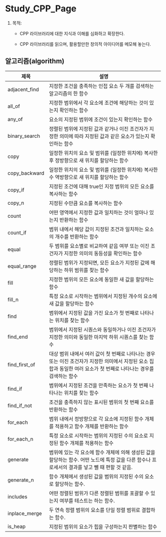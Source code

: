 # Study_CPP_Page

1. 목적:
    - CPP 라이브러리에 대한 지식과 이해를 심화하고 확장한다.
    
    - CPP 라이브러리를 읽으며, 활용할만한 창의적 아이디어를 메모해 놓는다.

## 알고리즘(algorithm)

|제목|설명|
|-----|--------------|
|adjacent_find|지정한 조건을 충족하는 인접 요소 두 개를 검색하는 알고리즘의 한 함수|
|all_of|지정한 범위에서 각 요소에 조건에 해당하는 것이 있는지 확인하는 함수|
|any_of|요소의 지정된 범위에 조건이 있는지 확인하는 함수|
|binary_search|정렬된 범위에 지정된 값과 같거나 이진 조건자가 지정한 의미에 따라 지정된 값과 같은 요소가 있는지 확인하는 함수|
|copy|일정한 위치의 요소 및 범위를 (일정한 위치에) 복사한 후 정방향으로 새 위치를 할당하는 함수|
|copy_backward|일정한 위치의 요소 및 범위를 (일정한 위치에) 복사한 수 역방향으로 새 위치를 할당하는 함수|
|copy_if|지정된 조건에 대해 true인 지정 범위의 모든 요소를 복사하는 함수|
|copy_n|지정된 수만큼 요소를 복사하는 함수|
|count|어떤 영역에서 지정한 값과 일치하는 것이 얼마나 있는지 반환하는 함수|
|count_if|범위 내에서 해당 값이 지정된 조건과 일치하는 요소의 개수를 반환하는 함수|
|equal|두 범위를 요소별로 비교하여 같음 여부 또는 이진 조건자가 지정한 의미의 동등성을 확인하는 함수|
|equal_range|정렬된 범위가 지정되면, 모든 요소가 지정된 값에 해당하는 하위 범위를 찾는 함수|
|fill|지정한 범위의 모든 요소에 동일한 새 값을 할당하는 함수|
|fill_n|특정 요소로 시작하는 범위에서 지정된 개수의 요소에 새 값을 할당하는 함수|
|find|범위에서 지정된 값을 가진 요소가 첫 번째로 나타나는 위치를 찾는 함수|
|find_end|범위에서 지정된 시퀀스와 동일하거나 이진 조건자가 지정한 의미와 동일한 마지막 하위 시퀀스를 찾는 함수|
|find_first_of|대상 범위 내에서 여러 값이 첫 번째로 나타나는 경우 또는 이진 조건자가 지정한 의미에서 지정된 요소 집합과 동일한 여러 요소가 첫 번째로 나타나는 경우를 검색하는 함수|
|find_if|범위에서 지정된 조건을 만족하는 요소가 첫 번째 나타나는 위치를 찾는 함수|
|find_if_not|조건을 충족하지 않는 표시된 범위의 첫 번째 요소를 반환하는 함수|
|for_each|범위 내에서 정방향으로 각 요소에 지정된 함수 개체를 적용하고 함수 개체를 반환하는 함수|
|for_each_n|특정 요소로 시작하는 범위의 지정된 수의 요소로 지정된 함수 개체를 적용하는 함수|
|generate|범위에 있는 각 요소에 함수 개체에 의해 생성된 값을 할당하는 함수. 어떤 노드에 특정 값을 다른 함수나 프로세서의 결과를 넣고 뺄 때 편할 것 같음.|
|generate_n|함수 개체에서 생성된 값을 범위의 지정된 수의 요소로 할당하는 함수.|
|includes|어떤 정렬된 범위가 다른 정렬된 범위를 포괄할 수 있는지 여부를 테스트는 하는 함수.|
|inplace_merge|두 연속 정렬 범위의 요소를 단일 정렬 범위로 결합하는 함수.|
|is_heap|지정된 범위의 요소가 힙을 구성하는지 판별하는 함수|
